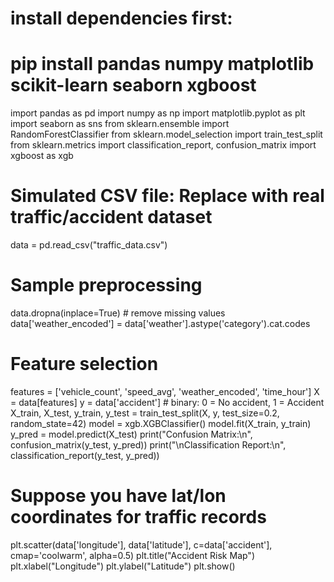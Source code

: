 # install dependencies first:
# pip install pandas numpy matplotlib scikit-learn seaborn xgboost

import pandas as pd
import numpy as np
import matplotlib.pyplot as plt
import seaborn as sns
from sklearn.ensemble import RandomForestClassifier
from sklearn.model_selection import train_test_split
from sklearn.metrics import classification_report, confusion_matrix
import xgboost as xgb
# Simulated CSV file: Replace with real traffic/accident dataset
data = pd.read_csv("traffic_data.csv")  

# Sample preprocessing
data.dropna(inplace=True)  # remove missing values
data['weather_encoded'] = data['weather'].astype('category').cat.codes

# Feature selection
features = ['vehicle_count', 'speed_avg', 'weather_encoded', 'time_hour']
X = data[features]
y = data['accident']  # binary: 0 = No accident, 1 = Accident
X_train, X_test, y_train, y_test = train_test_split(X, y, test_size=0.2, random_state=42)
model = xgb.XGBClassifier()
model.fit(X_train, y_train)
y_pred = model.predict(X_test)
print("Confusion Matrix:\n", confusion_matrix(y_test, y_pred))
print("\nClassification Report:\n", classification_report(y_test, y_pred))
# Suppose you have lat/lon coordinates for traffic records
plt.scatter(data['longitude'], data['latitude'], c=data['accident'], cmap='coolwarm', alpha=0.5)
plt.title("Accident Risk Map")
plt.xlabel("Longitude")
plt.ylabel("Latitude")
plt.show()
